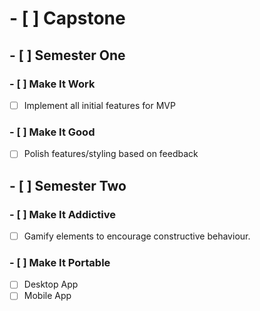 # - [ ] Capstone

## - [ ] Semester One

### - [ ] Make It Work

- [ ] Implement all initial features for MVP

### - [ ] Make It Good

- [ ] Polish features/styling based on feedback

## - [ ] Semester Two

### - [ ] Make It Addictive

- [ ] Gamify elements to encourage constructive behaviour.

### - [ ] Make It Portable

- [ ] Desktop App
- [ ] Mobile App
